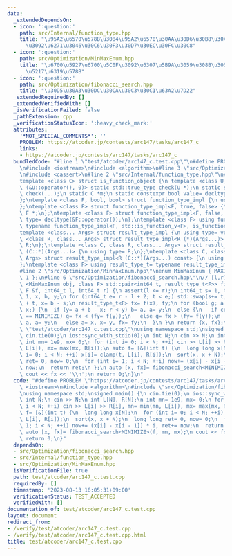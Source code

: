 ```yaml
---
data:
  _extendedDependsOn:
  - icon: ':question:'
    path: src/Internal/function_type.hpp
    title: "\u95A2\u6570\u578B\u3084\u95A2\u6570\u30AA\u30D6\u30B8\u30A7\u30AF\u30C8\
      \u3092\u6271\u3046\u30C6\u30F3\u30D7\u30EC\u30FC\u30C8"
  - icon: ':question:'
    path: src/Optimization/MinMaxEnum.hpp
    title: "\u6700\u5927\u6700\u5C0F\u3092\u6307\u5B9A\u3059\u308B\u305F\u3081\u306E\
      \u5217\u6319\u578B"
  - icon: ':question:'
    path: src/Optimization/fibonacci_search.hpp
    title: "\u30D5\u30A3\u30DC\u30CA\u30C3\u30C1\u63A2\u7D22"
  _extendedRequiredBy: []
  _extendedVerifiedWith: []
  _isVerificationFailed: false
  _pathExtension: cpp
  _verificationStatusIcon: ':heavy_check_mark:'
  attributes:
    '*NOT_SPECIAL_COMMENTS*': ''
    PROBLEM: https://atcoder.jp/contests/arc147/tasks/arc147_c
    links:
    - https://atcoder.jp/contests/arc147/tasks/arc147_c
  bundledCode: "#line 1 \"test/atcoder/arc147_c.test.cpp\"\n#define PROBLEM \"https://atcoder.jp/contests/arc147/tasks/arc147_c\"\
    \n#include <iostream>\n#include <algorithm>\n#line 3 \"src/Optimization/fibonacci_search.hpp\"\
    \n#include <cassert>\n#line 2 \"src/Internal/function_type.hpp\"\n#include <type_traits>\n\
    template <class C> struct is_function_object {\n template <class U, int dummy=\
    \ (&U::operator(), 0)> static std::true_type check(U *);\n static std::false_type\
    \ check(...);\n static C *m;\n static constexpr bool value= decltype(check(m))::value;\n\
    };\ntemplate <class F, bool, bool> struct function_type_impl {\n using type= void;\n\
    };\ntemplate <class F> struct function_type_impl<F, true, false> {\n using type=\
    \ F *;\n};\ntemplate <class F> struct function_type_impl<F, false, true> {\n using\
    \ type= decltype(&F::operator());\n};\ntemplate <class F> using function_type_t=\
    \ typename function_type_impl<F, std::is_function_v<F>, is_function_object<F>::value>::type;\n\
    template <class... Args> struct result_type_impl {\n using type= void;\n};\ntemplate\
    \ <class R, class... Args> struct result_type_impl<R (*)(Args...)> {\n using type=\
    \ R;\n};\ntemplate <class C, class R, class... Args> struct result_type_impl<R\
    \ (C::*)(Args...)> {\n using type= R;\n};\ntemplate <class C, class R, class...\
    \ Args> struct result_type_impl<R (C::*)(Args...) const> {\n using type= R;\n\
    };\ntemplate <class F> using result_type_t= typename result_type_impl<function_type_t<F>>::type;\n\
    #line 2 \"src/Optimization/MinMaxEnum.hpp\"\nenum MinMaxEnum { MAXIMIZE= -1, MINIMIZE=\
    \ 1 };\n#line 6 \"src/Optimization/fibonacci_search.hpp\"\n// [l,r]\ntemplate\
    \ <MinMaxEnum obj, class F> std::pair<int64_t, result_type_t<F>> fibonacci_search(const\
    \ F &f, int64_t l, int64_t r) {\n assert(l <= r);\n int64_t s= 1, t= 2, a= l -\
    \ 1, x, b, y;\n for (int64_t e= r - l + 2; t < e;) std::swap(s+= t, t);\n b= a\
    \ + t, x= b - s;\n result_type_t<F> fx= f(x), fy;\n for (bool g; a + b != 2 *\
    \ x;) {\n  if (y= a + b - x; r < y) b= a, a= y;\n  else {\n   if constexpr (obj\
    \ == MINIMIZE) g= fx < (fy= f(y));\n   else g= fx > (fy= f(y));\n   if (g) b=\
    \ a, a= y;\n   else a= x, x= y, fx= fy;\n  }\n }\n return {x, fx};\n}\n#line 5\
    \ \"test/atcoder/arc147_c.test.cpp\"\nusing namespace std;\nsigned main() {\n\
    \ cin.tie(0);\n ios::sync_with_stdio(0);\n int N;\n cin >> N;\n int L[N], R[N];\n\
    \ int mn= 1e9, mx= 0;\n for (int i= 0; i < N; ++i) cin >> L[i] >> R[i], mn= min(mn,\
    \ L[i]), mx= max(mx, R[i]);\n auto f= [&](int t) {\n  long long x[N];\n  for (int\
    \ i= 0; i < N; ++i) x[i]= clamp(t, L[i], R[i]);\n  sort(x, x + N);\n  long long\
    \ ret= 0, now= 0;\n  for (int i= 1; i < N; ++i) now+= (x[i] - x[i - 1]) * i, ret+=\
    \ now;\n  return ret;\n };\n auto [x, fx]= fibonacci_search<MINIMIZE>(f, mn, mx);\n\
    \ cout << fx << '\\n';\n return 0;\n}\n"
  code: "#define PROBLEM \"https://atcoder.jp/contests/arc147/tasks/arc147_c\"\n#include\
    \ <iostream>\n#include <algorithm>\n#include \"src/Optimization/fibonacci_search.hpp\"\
    \nusing namespace std;\nsigned main() {\n cin.tie(0);\n ios::sync_with_stdio(0);\n\
    \ int N;\n cin >> N;\n int L[N], R[N];\n int mn= 1e9, mx= 0;\n for (int i= 0;\
    \ i < N; ++i) cin >> L[i] >> R[i], mn= min(mn, L[i]), mx= max(mx, R[i]);\n auto\
    \ f= [&](int t) {\n  long long x[N];\n  for (int i= 0; i < N; ++i) x[i]= clamp(t,\
    \ L[i], R[i]);\n  sort(x, x + N);\n  long long ret= 0, now= 0;\n  for (int i=\
    \ 1; i < N; ++i) now+= (x[i] - x[i - 1]) * i, ret+= now;\n  return ret;\n };\n\
    \ auto [x, fx]= fibonacci_search<MINIMIZE>(f, mn, mx);\n cout << fx << '\\n';\n\
    \ return 0;\n}"
  dependsOn:
  - src/Optimization/fibonacci_search.hpp
  - src/Internal/function_type.hpp
  - src/Optimization/MinMaxEnum.hpp
  isVerificationFile: true
  path: test/atcoder/arc147_c.test.cpp
  requiredBy: []
  timestamp: '2023-08-13 16:05:31+09:00'
  verificationStatus: TEST_ACCEPTED
  verifiedWith: []
documentation_of: test/atcoder/arc147_c.test.cpp
layout: document
redirect_from:
- /verify/test/atcoder/arc147_c.test.cpp
- /verify/test/atcoder/arc147_c.test.cpp.html
title: test/atcoder/arc147_c.test.cpp
---
```

